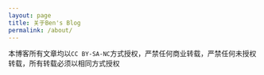 ```yaml
---
layout: page
title: 关于Ben's Blog
permalink: /about/
---
```



本博客所有文章均以`CC BY-SA-NC`方式授权，严禁任何商业转载，严禁任何未授权转载，所有转载必须以相同方式授权


